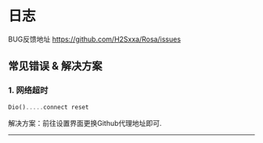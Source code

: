 # 日志

BUG反馈地址 https://github.com/H2Sxxa/Rosa/issues

## 常见错误 & 解决方案

### 1. 网络超时

```dart
Dio().....connect reset
```

解决方案：前往设置界面更换Github代理地址即可.

---
